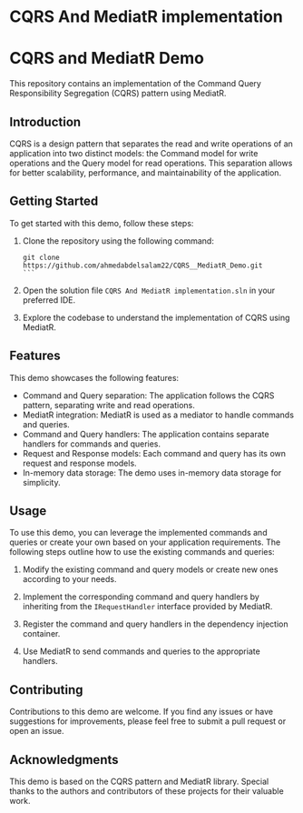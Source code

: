 # CQRS And MediatR implementation

# CQRS and MediatR Demo

This repository contains an implementation of the Command Query Responsibility Segregation (CQRS) pattern using MediatR. 

## Introduction
CQRS is a design pattern that separates the read and write operations of an application into two distinct models: the Command model for write operations and the Query model for read operations. This separation allows for better scalability, performance, and maintainability of the application.

## Getting Started
To get started with this demo, follow these steps:

1. Clone the repository using the following command:
   ````
   git clone https://github.com/ahmedabdelsalam22/CQRS__MediatR_Demo.git
   ```

2. Open the solution file `CQRS And MediatR implementation.sln` in your preferred IDE.

3. Explore the codebase to understand the implementation of CQRS using MediatR.

## Features
This demo showcases the following features:

- Command and Query separation: The application follows the CQRS pattern, separating write and read operations.
- MediatR integration: MediatR is used as a mediator to handle commands and queries.
- Command and Query handlers: The application contains separate handlers for commands and queries.
- Request and Response models: Each command and query has its own request and response models.
- In-memory data storage: The demo uses in-memory data storage for simplicity.

## Usage
To use this demo, you can leverage the implemented commands and queries or create your own based on your application requirements. The following steps outline how to use the existing commands and queries:

1. Modify the existing command and query models or create new ones according to your needs.

2. Implement the corresponding command and query handlers by inheriting from the `IRequestHandler` interface provided by MediatR.

3. Register the command and query handlers in the dependency injection container.

4. Use MediatR to send commands and queries to the appropriate handlers.

## Contributing
Contributions to this demo are welcome. If you find any issues or have suggestions for improvements, please feel free to submit a pull request or open an issue.

## Acknowledgments
This demo is based on the CQRS pattern and MediatR library. Special thanks to the authors and contributors of these projects for their valuable work.

